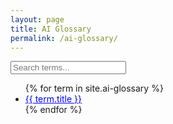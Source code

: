 ```yaml
---
layout: page
title: AI Glossary
permalink: /ai-glossary/
---
```


<div id="glossary-search">
  <input type="text" id="glossary-search-input" placeholder="Search terms...">
</div>

<ul id="glossary-list">
  {% for term in site.ai-glossary %}
    <li class="glossary-item">
      <span class="glossary-term" style="cursor:pointer; color:blue; text-decoration:underline;">
        {{ term.title }}
      </span>
      <div class="glossary-definition" style="display:none; margin:0.5em 0 1em 1em;">
        {{ term.content | markdownify }}
      </div>
    </li>
  {% endfor %}
</ul>

<script>
document.addEventListener('DOMContentLoaded', function() {
  // Search functionality
  const input = document.getElementById('glossary-search-input');
  const list = document.getElementById('glossary-list');
  const items = Array.from(list.getElementsByTagName('li'));

  input.addEventListener('input', function() {
    const query = input.value.toLowerCase();
    items.forEach(item => {
      const text = item.textContent.toLowerCase();
      item.style.display = text.includes(query) ? '' : 'none';
    });
  });

  // Inline definition toggle
  document.querySelectorAll('.glossary-term').forEach(function(term) {
    term.addEventListener('click', function() {
      const def = this.nextElementSibling;
      def.style.display = (def.style.display === 'none' || def.style.display === '') ? 'block' : 'none';
    });
  });
});
</script> 